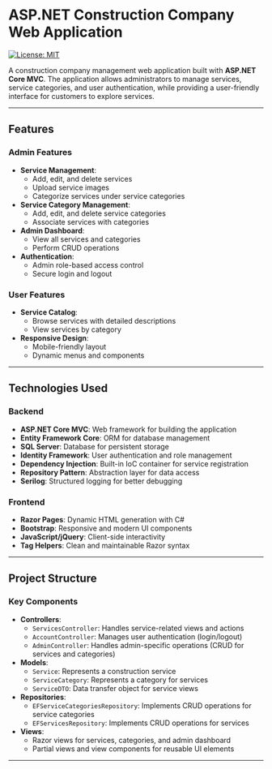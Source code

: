 # ASP.NET Construction Company Web Application

[![License: MIT](https://img.shields.io/badge/License-MIT-yellow.svg)](https://opensource.org/licenses/MIT)

A construction company management web application built with **ASP.NET Core MVC**. The application allows administrators to manage services, service categories, and user authentication, while providing a user-friendly interface for customers to explore services.

---

## Features

### Admin Features
- **Service Management**:
  - Add, edit, and delete services
  - Upload service images
  - Categorize services under service categories
- **Service Category Management**:
  - Add, edit, and delete service categories
  - Associate services with categories
- **Admin Dashboard**:
  - View all services and categories
  - Perform CRUD operations
- **Authentication**:
  - Admin role-based access control
  - Secure login and logout

### User Features
- **Service Catalog**:
  - Browse services with detailed descriptions
  - View services by category
- **Responsive Design**:
  - Mobile-friendly layout
  - Dynamic menus and components

---

## Technologies Used

### Backend
- **ASP.NET Core MVC**: Web framework for building the application
- **Entity Framework Core**: ORM for database management
- **SQL Server**: Database for persistent storage
- **Identity Framework**: User authentication and role management
- **Dependency Injection**: Built-in IoC container for service registration
- **Repository Pattern**: Abstraction layer for data access
- **Serilog**: Structured logging for better debugging

### Frontend
- **Razor Pages**: Dynamic HTML generation with C#
- **Bootstrap**: Responsive and modern UI components
- **JavaScript/jQuery**: Client-side interactivity
- **Tag Helpers**: Clean and maintainable Razor syntax

---

## Project Structure

### Key Components
- **Controllers**:
  - `ServicesController`: Handles service-related views and actions
  - `AccountController`: Manages user authentication (login/logout)
  - `AdminController`: Handles admin-specific operations (CRUD for services and categories)
- **Models**:
  - `Service`: Represents a construction service
  - `ServiceCategory`: Represents a category for services
  - `ServiceDTO`: Data transfer object for service views
- **Repositories**:
  - `EFServiceCategoriesRepository`: Implements CRUD operations for service categories
  - `EFServicesRepository`: Implements CRUD operations for services
- **Views**:
  - Razor views for services, categories, and admin dashboard
  - Partial views and view components for reusable UI elements

---
